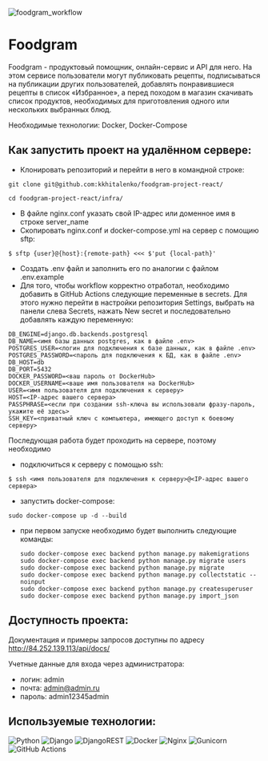 ![foodgram_workflow](https://github.com/kkhitalenko/foodgram-project-react/actions/workflows/main.yml/badge.svg)

# Foodgram
Foodgram - продуктовый помощник, онлайн-сервис и API для него. На этом сервисе пользователи могут публиковать рецепты, подписываться на публикации других пользователей, добавлять понравившиеся рецепты в список «Избранное», а перед походом в магазин скачивать список продуктов, необходимых для приготовления одного или нескольких выбранных блюд.

Необходимые технологии: Docker, Docker-Compose

## Как запустить проект на удалённом сервере:

- Клонировать репозиторий и перейти в него в командной строке:

```
git clone git@github.com:kkhitalenko/foodgram-project-react/
```

```
cd foodgram-project-react/infra/
```
- В файле nginx.conf указать свой IP-адрес или доменное имя в строке server_name
- Скопировать nginx.conf и docker-compose.yml на сервер с помощию sftp:
```
$ sftp {user}@{host}:{remote-path} <<< $'put {local-path}'
```
- Создать .env файл и заполнить его по аналогии с файлом .env.example
- Для того, чтобы workflow корректно отработал, необходимо добавить в GitHub Actions следующие переменные в secrets. Для этого нужно перейти в настройки репозитория Settings, выбрать на панели слева Secrets, нажать New secret и последовательно добавлять каждую переменную:
```
DB_ENGINE=django.db.backends.postgresql
DB_NAME=<имя базы данных postgres, как в файле .env>
POSTGRES_USER=<логин для подключения к базе данных, как в файле .env>
POSTGRES_PASSWORD=<пароль для подключения к БД, как в файле .env>
DB_HOST=db
DB_PORT=5432
DOCKER_PASSWORD=<ваш пароль от DockerHub>
DOCKER_USERNAME=<ваше имя пользователя на DockerHub>
USER=<имя пользователя для подключения к серверу>
HOST=<IP-адрес вашего сервера>
PASSPHRASE=<если при создании ssh-ключа вы использовали фразу-пароль, укажите её здесь>
SSH_KEY=<приватный ключ с компьютера, имеющего доступ к боевому серверу>
```
Последующая работа будет проходить на сервере, поэтому необходимо
- подключиться к серверу с помощью ssh:
```
$ ssh <имя пользователя для подключения к серверу>@<IP-адрес вашего сервера>
```
- запустить docker-compose:
```
sudo docker-compose up -d --build
```
- при первом запуске необходимо будет выполнить следующие команды:
  ```
  sudo docker-compose exec backend python manage.py makemigrations
  sudo docker-compose exec backend python manage.py migrate users
  sudo docker-compose exec backend python manage.py migrate
  sudo docker-compose exec backend python manage.py collectstatic --noinput
  sudo docker-compose exec backend python manage.py createsuperuser
  sudo docker-compose exec backend python manage.py import_json
  ```
  
## Доступность проекта:
Документация и примеры запросов доступны по адресу http://84.252.139.113/api/docs/

Учетные данные для входа через администратора:
- логин: admin
- почта: admin@admin.ru 
- пароль: admin12345admin


## Используемые технологии:
![Python](https://img.shields.io/badge/python-3670A0?style=for-the-badge&logo=python&logoColor=ffdd54)
![Django](https://img.shields.io/badge/django-%23092E20.svg?style=for-the-badge&logo=django&logoColor=white)
![DjangoREST](https://img.shields.io/badge/DJANGO-REST-ff1709?style=for-the-badge&logo=django&logoColor=white&color=ff1709&labelColor=gray)
![Docker](https://img.shields.io/badge/docker-%230db7ed.svg?style=for-the-badge&logo=docker&logoColor=white)
![Nginx](https://img.shields.io/badge/nginx-%23009639.svg?style=for-the-badge&logo=nginx&logoColor=white)
![Gunicorn](https://img.shields.io/badge/gunicorn-%298729.svg?style=for-the-badge&logo=gunicorn&logoColor=white)
![GitHub Actions](https://img.shields.io/badge/github%20actions-%232671E5.svg?style=for-the-badge&logo=githubactions&logoColor=white)

